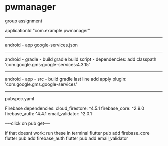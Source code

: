 # pwmanager
 group assignment
 
 applicationId "com.example.pwmanager"

---------------------------------------------------------

android - app
google-services.json

---------------------------------------------------------
 
 android - gradle - build gradle
 build script - dependencies:
 add   classpath 'com.google.gms:google-services:4.3.15'
  
---------------------------------------------------------

android - app - src - build gradle
last line add   apply plugin: 'com.google.gms.google-services'
 
---------------------------------------------------------
pubspec.yaml

Firebase dependencies:
  cloud_firestore: ^4.5.1
  firebase_core: ^2.9.0
  firebase_auth: ^4.4.1
  email_validator: ^2.0.1
  
---click on pub get---

if that doesnt work: run these in terminal
 flutter pub add firebase_core  
 flutter pub add firebase_auth 
 flutter pub add email_validator
